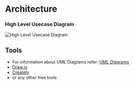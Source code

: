 # Architecture

### High Level Usecase Diagram
![High Level Usecase Diagram](https://github.com/Sanchana-2k/LTTS_C_MiniProject/blob/b129c08922984bb72a59eaae4646a2dfa51caee2/2_Architecture/behavior%20Diagrams/High_Level_usecase.jpg)

## Tools 
* For information about UML Diagrams refer: [UML Diagrams](https://www.uml-diagrams.org/uml-25-diagrams.html)
* [Draw.io](https://app.diagrams.net/)
* [Creately](https://app.creately.com/diagram/create)
* or any other free tools
